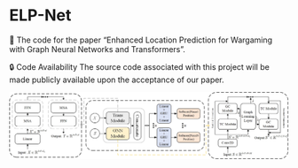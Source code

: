 # ELP-Net
📄 The code for the paper “Enhanced Location Prediction for Wargaming with Graph Neural Networks and Transformers”.

🔒 Code Availability
The source code associated with this project will be made publicly available upon the acceptance of our paper.

![ELP-Net](./ELP-Net.jpg)

